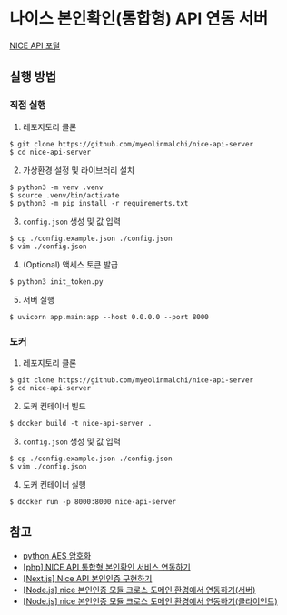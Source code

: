 # 나이스 본인확인(통합형) API 연동 서버

[NICE API 포털](https://www.niceapi.co.kr/#/)

## 실행 방법

### 직접 실행

1. 레포지토리 클론

```console
$ git clone https://github.com/myeolinmalchi/nice-api-server
$ cd nice-api-server
```

2. 가상환경 설정 및 라이브러리 설치

```console
$ python3 -m venv .venv
$ source .venv/bin/activate
$ python3 -m pip install -r requirements.txt
```

3. `config.json` 생성 및 값 입력

```console
$ cp ./config.example.json ./config.json
$ vim ./config.json
```

4. (Optional) 액세스 토큰 발급

```
$ python3 init_token.py
```

5. 서버 실행

```
$ uvicorn app.main:app --host 0.0.0.0 --port 8000
```

### 도커

1. 레포지토리 클론

```console
$ git clone https://github.com/myeolinmalchi/nice-api-server
$ cd nice-api-server
```

2. 도커 컨테이너 빌드

```console
$ docker build -t nice-api-server .
```

3. `config.json` 생성 및 값 입력

```console
$ cp ./config.example.json ./config.json
$ vim ./config.json
```

4. 도커 컨테이너 실행

```console
$ docker run -p 8000:8000 nice-api-server
```

## 참고

-   [python AES 암호화](https://jongmin86.tistory.com/207)
-   [[php] NICE API 통합형 본인확인 서비스 연동하기](https://lovelydoll.tistory.com/80)
-   [[Next.js] Nice API 본인인증 구현하기](https://rick-ford.tistory.com/entry/Nextjs-Nice-API-%EB%B3%B8%EC%9D%B8%EC%9D%B8%EC%A6%9D-%EA%B5%AC%ED%98%84%ED%95%98%EA%B8%B0)
-   [[Node.js] nice 본인인증 모듈 크로스 도메인 환경에서 연동하기(서버)](https://www.happykoo.net/@happykoo/posts/136)
-   [[Node.js] nice 본인인증 모듈 크로스 도메인 환경에서 연동하기(클라이언트)](https://www.happykoo.net/@happykoo/posts/143)
